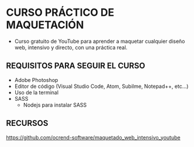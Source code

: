 # CURSO PRÁCTICO DE MAQUETACIÓN

- Curso gratuito de YouTube para aprender a maquetar cualquier diseño web, intensivo y directo, con una práctica real.

## REQUISITOS PARA SEGUIR EL CURSO

- Adobe Photoshop
- Editor de código (Visual Studio Code, Atom, Subilme, Notepad++, etc...)
- Uso de la terminal
- SASS
  - Nodejs para instalar SASS

## RECURSOS

https://github.com/ocrend-software/maquetado_web_intensivo_youtube
